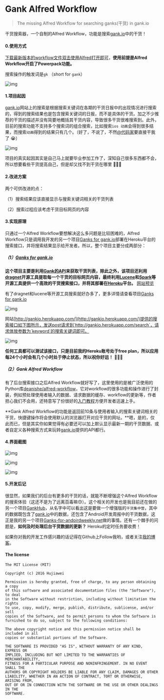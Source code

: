 # Gank Alfred Workflow
>  The missing Alfred Workflow for searching ganks(干货) in gank.io

干货搜索器，一个自制的Alfred Workflow，功能是搜索[gank.io](http://gank.io)中的干货！

#### 0.使用方式

[下载最新版本的workflow文件双击使用Alfred打开即可](https://github.com/hujiaweibujidao/Gank-Alfred-Workflow/releases)，**使用前提是Alfred Workflow开启了Powerpack功能。**

搜索操作的触发词是`gk` （short for `gank`）

![img](search1.png)

#### 1.项目起因

[gank.io](http://gank.io)网站上的搜索是根据搜索关键词在各期的干货日报中的出现情况进行搜索的，得到的搜索结果也是包含搜索关键词的日报，而不是具体的干货。加之不少推荐的干货的描述并没有简要地概括其干货内容，导致很多干货很难搜索到。此外，目前的搜索功能不支持多个搜索词的组合搜索，比如搜索`ios 动画`会得到很多结果，而搜索`动画`得到的结果只有几个。（好了，不说了，不然[@代码家](https://github.com/daimajia)要直接干我了 😭）

![img](search-gankio.png) 

项目的真实起因其实是自己马上就要毕业参加工作了，深知自己很多东西都不会，所以想要看些干货提高自己，但是却又找不到干货在哪里 🙈🙈🙈

#### 2.改进方案

两个可供改进的点：

（1）搜索结果应该直接显示与搜索关键词相关的干货列表

（2）搜索过程应该考虑干货目标网页的内容

#### 3.实现原理

只通过一个Alfred Workflow要想解决这么多问题是比较困难的，Alfred Workflow只是调用我开发的另一个项目[Ganks for gank.io](https://github.com/hujiaweibujidao/Ganks-for-gank.io)部署在Heroku平台的搜索接口，并将搜索结果显示给开发者。所以，整个项目主要分成两部分：

##### （1）[Ganks for gank.io](https://github.com/hujiaweibujidao/Ganks-for-gank.io)

**这个项目主要是利用[Gank的API](http://gank.io/api)来获取干货列表，除此之外，该项目还利用[dragnet](https://github.com/seomoz/dragnet)开源工具提取每一个干货的目标网页内容，最终利用[Lucene](http://lucene.apache.org/)和[Spark](http://sparkjava.com/)等开源工具提供一个高效的干货搜索接口，并将其部署在[Heroku](https://www.heroku.com/)平台。**   [网站预览](http://gankio.herokuapp.com/) 

有了dragnet和lucene等开源工具搜索就好办多了，更多详情请查看项目[Ganks for gank.io](https://github.com/hujiaweibujidao/Ganks-for-gank.io) 

![img](gankio.png)

网站[http://gankio.herokuapp.com/](http://gankio.herokuapp.com/)提供的搜索接口如下图所示，发送post请求到`http://gankio.herokuapp.com/search`，请求体放参数为`keyword`的搜索关键词即可。

![img](gankio-heroku-search.png)

**任何工具都可以测试该接口，只是目前我的Heroku账号处于free plan，所以应用每24个小时会有几个小时处于停止状态，所以祝你好运！** 🙈🙈🙈

##### （2）Gank Alfred Workflow

有了后台搜索接口之后Alfred Workflow就好写了，这里使用的是被广泛使用的Python库[deanishe/alfred-workflow](https://github.com/deanishe/alfred-workflow/)，它对workflow的很多功能和操作进行了封装，例如预处理使用者输入的数据、请求数据的缓存、workflow的更新等，作者担心我们不会用，还特意写了份很好的[入门教程](http://www.deanishe.net/alfred-workflow/tutorial.html)方便开发者迅速上手。

**Gank Alfred Workflow的功能是返回前10条与使用者输入的搜索关键词相关的干货，快捷键操作将会使用默认的浏览器打开对应干货的网址。**嗯，是的，仅此而已，但是其实你如果觉得有必要还可以加上默认显示最新一期的干货数据、或者自定义各种搜索方式来玩转[gank.io](http://gank.io/api)提供的API都行。

#### 4.界面截图

![img](search2.png)



![img](search3.png)



![img](search4.png)

#### 5.开发后记

很显然，如果我们的后台有更多的干货的话，就能不断增强这个Alfred Workflow的搜索体验（这还不是为了远离百毒嘛😓）。这个相关的开发也是我目前还在做的另一个项目[GankHub]()，从名字中可以看出这是要做一个增强版的`干货集中营`，其中的数据既包含了[gank.io](http://gank.io)中的数据，还包含了Android开发周报中的干货数据，这正是我的另一个项目[Ganks-for-andoirdweekly.net](https://github.com/hujiaweibujidao/Ganks-for-andoirdweekly.net)做的事情。还有一个棘手的问题是，**如何及时处理后台干货数据的更新？** Heroku的定时任务要收费！

如果你对我的开发工作感兴趣的话记得在Github上Follow我哟，或者关注[我的博客](http://hujiaweibujidao.github.io/)。

#### The license

```
The MIT License (MIT)

Copyright (c) 2016 Hujiawei

Permission is hereby granted, free of charge, to any person obtaining a copy
of this software and associated documentation files (the "Software"), to deal
in the Software without restriction, including without limitation the rights
to use, copy, modify, merge, publish, distribute, sublicense, and/or sell
copies of the Software, and to permit persons to whom the Software is
furnished to do so, subject to the following conditions:

The above copyright notice and this permission notice shall be included in all
copies or substantial portions of the Software.

THE SOFTWARE IS PROVIDED "AS IS", WITHOUT WARRANTY OF ANY KIND, EXPRESS OR
IMPLIED, INCLUDING BUT NOT LIMITED TO THE WARRANTIES OF MERCHANTABILITY,
FITNESS FOR A PARTICULAR PURPOSE AND NONINFRINGEMENT. IN NO EVENT SHALL THE
AUTHORS OR COPYRIGHT HOLDERS BE LIABLE FOR ANY CLAIM, DAMAGES OR OTHER
LIABILITY, WHETHER IN AN ACTION OF CONTRACT, TORT OR OTHERWISE, ARISING FROM,
OUT OF OR IN CONNECTION WITH THE SOFTWARE OR THE USE OR OTHER DEALINGS IN THE
SOFTWARE.
```



